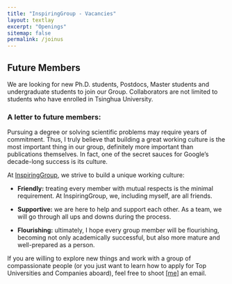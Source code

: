 ```yaml
---
title: "InspiringGroup - Vacancies"
layout: textlay
excerpt: "Openings"
sitemap: false
permalink: /joinus
---
```


## Future Members

<div class="largefont">
We are looking for new Ph.D. students, Postdocs, Master students and undergraduate students to join our Group.
Collaborators are not limited to students who have enrolled in Tsinghua University. 
</div>

### A letter to future members: 

<div class="largefont">
Pursuing a degree or solving scientific problems may require years of commitment. Thus, I truly believe that building a great working culture is the most important thing in our group, definitely more important than publications themselves. In fact, one of the secret sauces for Google’s decade-long success is its culture. 

At [InspiringGroup](.), we strive to build a unique working culture: 

* **Friendly:** treating every member with mutual respects is the minimal requirement. At InspiringGroup, we, including myself, are all friends. 

* **Supportive:** we are here to help and support each other. As a team, we will go through all ups and downs during the process.

* **Flourishing:** ultimately, I hope every group member will be flourishing, becoming not only academically successful, but also more mature and well-prepared as a person.
 
If you are willing to explore new things and work with a group of compassionate people (or you just want to learn how to apply for Top Universities and Companies aboard), feel free to shoot [[me]](./team) an email. 
</div>

<br />
